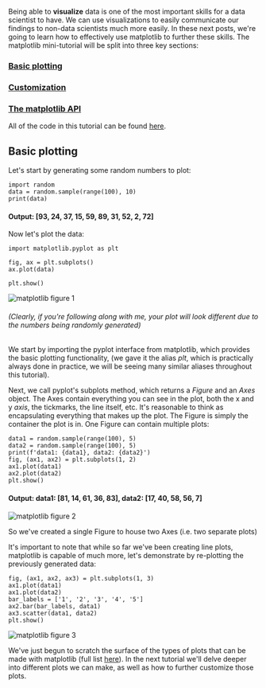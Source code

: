 Being able to **visualize** data is one of the most important skills for a data
scientist to have. We can use visualizations to easily communicate our findings
to non-data scientists much more easily. In these next posts, we're going to
learn how to effectively use matplotlib to further these skills. The matplotlib
mini-tutorial will be split into three key sections:

### [Basic plotting](https://aeryck.com/post:5)
### [Customization](https://aeryck.com/post:6)
### [The matplotlib API](https://aeryck.com/post:7)


All of the code in this tutorial can be found
[here](https://github.com/erkearney/Aeryck/blob/main/code_posts/data_visualization/1part_matplotlib_examples.py).

## Basic plotting

Let's start by generating some random numbers to plot:

    import random
    data = random.sample(range(100), 10)
    print(data)

#### Output: [93, 24, 37, 15, 59, 89, 31, 52, 2, 72]

Now let's plot the data:

    import matplotlib.pyplot as plt

    fig, ax = plt.subplots()
    ax.plot(data)

    plt.show()

![matplotlib figure 1](/static/images/data_visualization_matplotlib_1.png 
"Figure 1: Random numbers plotted")

###### (Clearly, if you're following along with me, your plot will look different due to the numbers being randomly generated)

We start by importing the pyplot interface from matplotlib, which provides the
basic plotting functionality, (we gave it the alias *plt*, which is practically
always done in practice, we will be seeing many similar aliases throughout this
tutorial). 

Next, we call pyplot's subplots method, which returns a *Figure* and an *Axes*
object. The Axes contain everything you can see in the plot, both the x and y
*axis*, the tickmarks, the line itself, etc. It's reasonable to think as
encapsulating everything that makes up the plot. The Figure is simply the
container the plot is in. One Figure can contain multiple plots:

    data1 = random.sample(range(100), 5)
    data2 = random.sample(range(100), 5)
    print(f'data1: {data1}, data2: {data2}')
    fig, (ax1, ax2) = plt.subplots(1, 2)
    ax1.plot(data1)
    ax2.plot(data2)
    plt.show()

#### Output: data1: [81, 14, 61, 36, 83], data2: [17, 40, 58, 56, 7]

![matplotlib figure 2](/static/images/data_visualization_matplotlib_2.png
"Figure 2: Two plots of random numbers")

So we've created a single Figure to house two Axes (i.e. two separate plots)

It's important to note that while so far we've been creating line plots,
matplotlib is capable of much more, let's demonstrate by re-plotting the
previously generated data:

    fig, (ax1, ax2, ax3) = plt.subplots(1, 3)
    ax1.plot(data1)
    ax1.plot(data2)
    bar_labels = ['1', '2', '3', '4', '5']
    ax2.bar(bar_labels, data1)
    ax3.scatter(data1, data2)
    plt.show()

![matplotlib figure 3](/static/images/data_visualization_matplotlib_3.png
"Figure 3: Different plots demonstrated.")

We've just begun to scratch the surface of the types of plots that can be made
with matplotlib (full list
[here](https://matplotlib.org/stable/plot_types/index.html)). In the next
tutorial we'll delve deeper into different plots we can make, as well as how to
further customize those plots.
